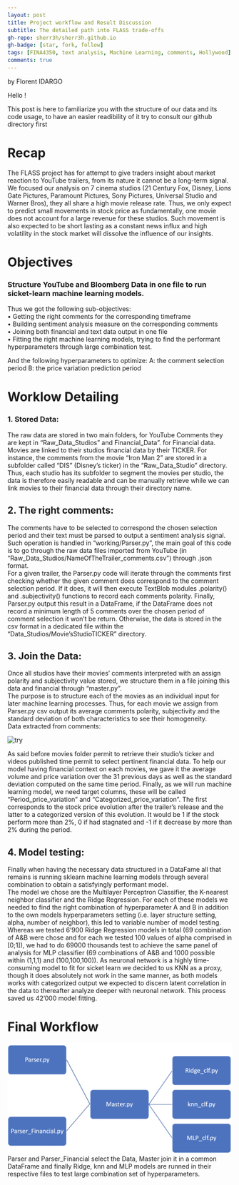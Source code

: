 ```yaml
---
layout: post
title: Project workflow and Result Discussion
subtitle: The detailed path into FLASS trade-offs
gh-repo: sherr3h/sherr3h.github.io
gh-badge: [star, fork, follow]
tags: [FINA4350, text analysis, Machine Learning, comments, Hollywood]
comments: true
---
```

by Florent IDARGO

Hello ! <br />

This post is here to familiarize you with the structure of our data and its code usage, to have an easier readibility of it try to consult our github directory first  <br />

# Recap #

The FLASS project has for attempt to give traders insight about market reaction to YouTube trailers, from its nature it cannot be a long-term signal. We focused our analysis on 7 cinema studios (21 Century Fox, Disney, Lions Gate Pictures, Paramount Pictures, Sony Pictures, Universal Studio and Warner Bros), they all share a high movie release rate. Thus, we only expect to predict small movements in stock price as fundamentally, one movie does not account for a large revenue for these studios. Such movement is also expected to be short lasting as a constant news influx and high volatility in the stock market will dissolve the influence of our insights.

# Objectives #

### Structure YouTube and Bloomberg Data in one file to run sicket-learn machine learning models. 

Thus we got the following sub-objectives:<br/>
•	Getting the right comments for the corresponding timeframe<br />
•	Building sentiment analysis measure on the corresponding comments<br />
•	Joining both financial and text data output in one file<br />
•	Fitting the right machine learning models, trying to find the performant hyperparameters through large combination test.<br />

And the following hyperparameters to optimize:
	A: the comment selection period
	B: the price variation prediction period<br />

# Worklow Detailing
### 1.	Stored Data: #

The raw data are stored in two main folders, for YouTube Comments they are kept in “Raw_Data_Studios” and Financial_Data”. for Financial data. Movies are linked to their studios financial data by their TICKER. For instance, the comments from the movie “Iron Man 2” are stored in a subfolder called “DIS” (Disney’s ticker) in the “Raw_Data_Studio” directory. Thus, each studio has its subfolder to segment the movies per studio, the data is therefore easily readable and can be manually retrieve while we can link movies to their financial data through their directory name. <br />

## 2.	The right comments: #

The comments have to be selected to correspond the chosen selection period and 
their text must be parsed to output a sentiment analysis signal.
Such operation is handled in “working/Parser.py”, the main goal of this code is to go through the raw data files imported from YouTube (in “Raw_Data_Studios/NameOfTheTrailer_comments.csv”) through .json format.<br/>
For a given trailer, the Parser.py code will iterate through the comments first checking whether the given comment does correspond to the comment selection period. If it does, it will then execute TextBlob modules .polarity() and .subjectivity() functions to record each comments polarity. Finally, Parser.py output this result in a DataFrame, if the DataFrame does not record a minimum length of 5 comments over the chosen period of comment selection it won’t be return. Otherwise, the data is stored in the csv format in a dedicated file within the “Data_Studios/Movie’sStudioTICKER” directory.<br/>

## 3.	Join the Data: #

Once all studios have their movies’ comments interpreted with an assign polarity and subjectivity value stored, we structure them in a file joining this data and financial through “master.py”.<br />
The purpose is to structure each of the movies as an individual input for later machine learning processes. Thus, for each movie we assign from Parser.py csv output its average comments polarity, subjectivity and the standard deviation of both characteristics to see their homogeneity. <br />
Data extracted from comments:<br />

![try](/img/comments_output_tab.png)
<br />

As said before movies folder permit to retrieve their studio’s ticker and videos published time permit to select pertinent financial data. To help our model having financial context on each movies, we gave it the average volume and price variation over the 31 previous days as well as the standard deviation computed on the same time period. Finally, as we will run machine learning model, we need target columns, these will be called “Period_price_variation” and “Categorized_price_variation”.
The first corresponds to the stock price evolution after the trailer’s release and the latter to a categorized version of this evolution. It would be 1 if the stock perform more than 2%, 0 if had stagnated and -1 if it decrease by more than 2% during the period.<br />

## 4. Model testing:
Finally when having the necessary data structured in a DataFame all that remains is running sklearn machine learning models through several combination to obtain a satisfyingly performant model.<br/>
The model we chose are the Multilayer Perceptron Classifier, the K-nearest neighbor classifier and the Ridge Regression. 
For each of these models we needed to find the right combination of hyperparameter A and B in addition to the own models hyperparameters setting (i.e. layer structure setting, alpha, number of neighbor), this led to variable number of model testing. Whereas we tested 6’900 Ridge Regression models in total (69 combination of A&B were chose and for each we tested 100 values of alpha comprised in [0;1]), we had to do 69000 thousands test to achieve the same panel of analysis for MLP classifier (69 combinations of A&B and 1000 possible within (1,1,1) and (100,100,100)). As neuronal network is a highly time-consuming model to fit for sicket learn we decided to us KNN as a proxy, though it does absolutely not work in the same manner, as both models works with categorized output we expected to discern latent correlation in the data to thereafter  analyze deeper with neuronal network. This process saved us 42’000 model fitting.<br />

# Final Workflow
![try](/img/workflowFLASS.png)
<br/>
Parser and Parser_Financial select the Data, Master join it in a common DataFrame and finally Ridge, knn and MLP models are runned in their respective files to test large combination set of hyperparameters.





